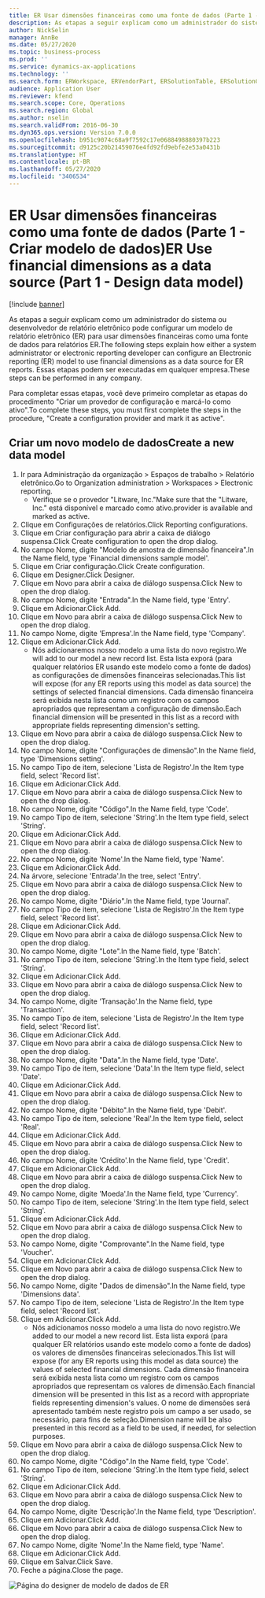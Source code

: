 ```yaml
---
title: ER Usar dimensões financeiras como uma fonte de dados (Parte 1 - Criar modelo de dados)
description: As etapas a seguir explicam como um administrador do sistema ou desenvolvedor de relatório eletrônico pode configurar um modelo de relatório eletrônico (ER) para usar dimensões financeiras como uma fonte de dados para relatórios ER.
author: NickSelin
manager: AnnBe
ms.date: 05/27/2020
ms.topic: business-process
ms.prod: ''
ms.service: dynamics-ax-applications
ms.technology: ''
ms.search.form: ERWorkspace, ERVendorPart, ERSolutionTable, ERSolutionCreateDropDialog, ERDataModelDesigner, ERDataModelContentsItemCreationDialog
audience: Application User
ms.reviewer: kfend
ms.search.scope: Core, Operations
ms.search.region: Global
ms.author: nselin
ms.search.validFrom: 2016-06-30
ms.dyn365.ops.version: Version 7.0.0
ms.openlocfilehash: b951c9074c68a9f7592c17e0688498880397b223
ms.sourcegitcommit: d9125c20b21459076e4fd92fd9ebfe2e53a0431b
ms.translationtype: HT
ms.contentlocale: pt-BR
ms.lasthandoff: 05/27/2020
ms.locfileid: "3406534"
---
```

# <a name="er-use-financial-dimensions-as-a-data-source-part-1---design-data-model"></a><span data-ttu-id="0244c-103">ER Usar dimensões financeiras como uma fonte de dados (Parte 1 - Criar modelo de dados)</span><span class="sxs-lookup"><span data-stu-id="0244c-103">ER Use financial dimensions as a data source (Part 1 - Design data model)</span></span>

[!include [banner](../../includes/banner.md)]

<span data-ttu-id="0244c-104">As etapas a seguir explicam como um administrador do sistema ou desenvolvedor de relatório eletrônico pode configurar um modelo de relatório eletrônico (ER) para usar dimensões financeiras como uma fonte de dados para relatórios ER.</span><span class="sxs-lookup"><span data-stu-id="0244c-104">The following steps explain how either a system administrator or electronic reporting developer can configure an Electronic reporting (ER) model to use financial dimensions as a data source for ER reports.</span></span> <span data-ttu-id="0244c-105">Essas etapas podem ser executadas em qualquer empresa.</span><span class="sxs-lookup"><span data-stu-id="0244c-105">These steps can be performed in any company.</span></span>

<span data-ttu-id="0244c-106">Para completar essas etapas, você deve primeiro completar as etapas do procedimento "Criar um provedor de configuração e marcá-lo como ativo".</span><span class="sxs-lookup"><span data-stu-id="0244c-106">To complete these steps, you must first complete the steps in the procedure, "Create a configuration provider and mark it as active".</span></span>


## <a name="create-a-new-data-model"></a><span data-ttu-id="0244c-107">Criar um novo modelo de dados</span><span class="sxs-lookup"><span data-stu-id="0244c-107">Create a new data model</span></span>
1. <span data-ttu-id="0244c-108">Ir para Administração da organização > Espaços de trabalho > Relatório eletrônico.</span><span class="sxs-lookup"><span data-stu-id="0244c-108">Go to Organization administration > Workspaces > Electronic reporting.</span></span>
    * <span data-ttu-id="0244c-109">Verifique se o provedor "Litware, Inc."</span><span class="sxs-lookup"><span data-stu-id="0244c-109">Make sure that the "Litware, Inc."</span></span> <span data-ttu-id="0244c-110">está disponível e marcado como ativo.</span><span class="sxs-lookup"><span data-stu-id="0244c-110">provider is available and marked as active.</span></span>  
2. <span data-ttu-id="0244c-111">Clique em Configurações de relatórios.</span><span class="sxs-lookup"><span data-stu-id="0244c-111">Click Reporting configurations.</span></span>
3. <span data-ttu-id="0244c-112">Clique em Criar configuração para abrir a caixa de diálogo suspensa.</span><span class="sxs-lookup"><span data-stu-id="0244c-112">Click Create configuration to open the drop dialog.</span></span>
4. <span data-ttu-id="0244c-113">No campo Nome, digite "Modelo de amostra de dimensão financeira".</span><span class="sxs-lookup"><span data-stu-id="0244c-113">In the Name field, type 'Financial dimensions sample model'.</span></span>
5. <span data-ttu-id="0244c-114">Clique em Criar configuração.</span><span class="sxs-lookup"><span data-stu-id="0244c-114">Click Create configuration.</span></span>
6. <span data-ttu-id="0244c-115">Clique em Designer.</span><span class="sxs-lookup"><span data-stu-id="0244c-115">Click Designer.</span></span>
7. <span data-ttu-id="0244c-116">Clique em Novo para abrir a caixa de diálogo suspensa.</span><span class="sxs-lookup"><span data-stu-id="0244c-116">Click New to open the drop dialog.</span></span>
8. <span data-ttu-id="0244c-117">No campo Nome, digite "Entrada".</span><span class="sxs-lookup"><span data-stu-id="0244c-117">In the Name field, type 'Entry'.</span></span>
9. <span data-ttu-id="0244c-118">Clique em Adicionar.</span><span class="sxs-lookup"><span data-stu-id="0244c-118">Click Add.</span></span>
10. <span data-ttu-id="0244c-119">Clique em Novo para abrir a caixa de diálogo suspensa.</span><span class="sxs-lookup"><span data-stu-id="0244c-119">Click New to open the drop dialog.</span></span>
11. <span data-ttu-id="0244c-120">No campo Nome, digite 'Empresa'.</span><span class="sxs-lookup"><span data-stu-id="0244c-120">In the Name field, type 'Company'.</span></span>
12. <span data-ttu-id="0244c-121">Clique em Adicionar.</span><span class="sxs-lookup"><span data-stu-id="0244c-121">Click Add.</span></span>
    * <span data-ttu-id="0244c-122">Nós adicionaremos nosso modelo a uma lista do novo registro.</span><span class="sxs-lookup"><span data-stu-id="0244c-122">We will add to our model a new record list.</span></span> <span data-ttu-id="0244c-123">Esta lista exporá (para qualquer relatórios ER usando este modelo como a fonte de dados) as configurações de dimensões financeiras selecionadas.</span><span class="sxs-lookup"><span data-stu-id="0244c-123">This list will expose (for any ER reports using this model as data source) the settings of selected financial dimensions.</span></span> <span data-ttu-id="0244c-124">Cada dimensão financeira será exibida nesta lista como um registro com os campos apropriados que representam a configuração de dimensão.</span><span class="sxs-lookup"><span data-stu-id="0244c-124">Each financial dimension will be presented in this list as a record with appropriate fields representing dimension's setting.</span></span>  
13. <span data-ttu-id="0244c-125">Clique em Novo para abrir a caixa de diálogo suspensa.</span><span class="sxs-lookup"><span data-stu-id="0244c-125">Click New to open the drop dialog.</span></span>
14. <span data-ttu-id="0244c-126">No campo Nome, digite "Configurações de dimensão".</span><span class="sxs-lookup"><span data-stu-id="0244c-126">In the Name field, type 'Dimensions setting'.</span></span>
15. <span data-ttu-id="0244c-127">No campo Tipo de item, selecione 'Lista de Registro'.</span><span class="sxs-lookup"><span data-stu-id="0244c-127">In the Item type field, select 'Record list'.</span></span>
16. <span data-ttu-id="0244c-128">Clique em Adicionar.</span><span class="sxs-lookup"><span data-stu-id="0244c-128">Click Add.</span></span>
17. <span data-ttu-id="0244c-129">Clique em Novo para abrir a caixa de diálogo suspensa.</span><span class="sxs-lookup"><span data-stu-id="0244c-129">Click New to open the drop dialog.</span></span>
18. <span data-ttu-id="0244c-130">No campo Nome, digite "Código".</span><span class="sxs-lookup"><span data-stu-id="0244c-130">In the Name field, type 'Code'.</span></span>
19. <span data-ttu-id="0244c-131">No campo Tipo de item, selecione 'String'.</span><span class="sxs-lookup"><span data-stu-id="0244c-131">In the Item type field, select 'String'.</span></span>
20. <span data-ttu-id="0244c-132">Clique em Adicionar.</span><span class="sxs-lookup"><span data-stu-id="0244c-132">Click Add.</span></span>
21. <span data-ttu-id="0244c-133">Clique em Novo para abrir a caixa de diálogo suspensa.</span><span class="sxs-lookup"><span data-stu-id="0244c-133">Click New to open the drop dialog.</span></span>
22. <span data-ttu-id="0244c-134">No campo Nome, digite 'Nome'.</span><span class="sxs-lookup"><span data-stu-id="0244c-134">In the Name field, type 'Name'.</span></span>
23. <span data-ttu-id="0244c-135">Clique em Adicionar.</span><span class="sxs-lookup"><span data-stu-id="0244c-135">Click Add.</span></span>
24. <span data-ttu-id="0244c-136">Na árvore, selecione 'Entrada'.</span><span class="sxs-lookup"><span data-stu-id="0244c-136">In the tree, select 'Entry'.</span></span>
25. <span data-ttu-id="0244c-137">Clique em Novo para abrir a caixa de diálogo suspensa.</span><span class="sxs-lookup"><span data-stu-id="0244c-137">Click New to open the drop dialog.</span></span>
26. <span data-ttu-id="0244c-138">No campo Nome, digite "Diário".</span><span class="sxs-lookup"><span data-stu-id="0244c-138">In the Name field, type 'Journal'.</span></span>
27. <span data-ttu-id="0244c-139">No campo Tipo de item, selecione 'Lista de Registro'.</span><span class="sxs-lookup"><span data-stu-id="0244c-139">In the Item type field, select 'Record list'.</span></span>
28. <span data-ttu-id="0244c-140">Clique em Adicionar.</span><span class="sxs-lookup"><span data-stu-id="0244c-140">Click Add.</span></span>
29. <span data-ttu-id="0244c-141">Clique em Novo para abrir a caixa de diálogo suspensa.</span><span class="sxs-lookup"><span data-stu-id="0244c-141">Click New to open the drop dialog.</span></span>
30. <span data-ttu-id="0244c-142">No campo Nome, digite "Lote".</span><span class="sxs-lookup"><span data-stu-id="0244c-142">In the Name field, type 'Batch'.</span></span>
31. <span data-ttu-id="0244c-143">No campo Tipo de item, selecione 'String'.</span><span class="sxs-lookup"><span data-stu-id="0244c-143">In the Item type field, select 'String'.</span></span>
32. <span data-ttu-id="0244c-144">Clique em Adicionar.</span><span class="sxs-lookup"><span data-stu-id="0244c-144">Click Add.</span></span>
33. <span data-ttu-id="0244c-145">Clique em Novo para abrir a caixa de diálogo suspensa.</span><span class="sxs-lookup"><span data-stu-id="0244c-145">Click New to open the drop dialog.</span></span>
34. <span data-ttu-id="0244c-146">No campo Nome, digite 'Transação'.</span><span class="sxs-lookup"><span data-stu-id="0244c-146">In the Name field, type 'Transaction'.</span></span>
35. <span data-ttu-id="0244c-147">No campo Tipo de item, selecione 'Lista de Registro'.</span><span class="sxs-lookup"><span data-stu-id="0244c-147">In the Item type field, select 'Record list'.</span></span>
36. <span data-ttu-id="0244c-148">Clique em Adicionar.</span><span class="sxs-lookup"><span data-stu-id="0244c-148">Click Add.</span></span>
37. <span data-ttu-id="0244c-149">Clique em Novo para abrir a caixa de diálogo suspensa.</span><span class="sxs-lookup"><span data-stu-id="0244c-149">Click New to open the drop dialog.</span></span>
38. <span data-ttu-id="0244c-150">No campo Nome, digite "Data".</span><span class="sxs-lookup"><span data-stu-id="0244c-150">In the Name field, type 'Date'.</span></span>
39. <span data-ttu-id="0244c-151">No campo Tipo de item, selecione 'Data'.</span><span class="sxs-lookup"><span data-stu-id="0244c-151">In the Item type field, select 'Date'.</span></span>
40. <span data-ttu-id="0244c-152">Clique em Adicionar.</span><span class="sxs-lookup"><span data-stu-id="0244c-152">Click Add.</span></span>
41. <span data-ttu-id="0244c-153">Clique em Novo para abrir a caixa de diálogo suspensa.</span><span class="sxs-lookup"><span data-stu-id="0244c-153">Click New to open the drop dialog.</span></span>
42. <span data-ttu-id="0244c-154">No campo Nome, digite "Débito".</span><span class="sxs-lookup"><span data-stu-id="0244c-154">In the Name field, type 'Debit'.</span></span>
43. <span data-ttu-id="0244c-155">No campo Tipo de item, selecione 'Real'.</span><span class="sxs-lookup"><span data-stu-id="0244c-155">In the Item type field, select 'Real'.</span></span>
44. <span data-ttu-id="0244c-156">Clique em Adicionar.</span><span class="sxs-lookup"><span data-stu-id="0244c-156">Click Add.</span></span>
45. <span data-ttu-id="0244c-157">Clique em Novo para abrir a caixa de diálogo suspensa.</span><span class="sxs-lookup"><span data-stu-id="0244c-157">Click New to open the drop dialog.</span></span>
46. <span data-ttu-id="0244c-158">No campo Nome, digite 'Crédito'.</span><span class="sxs-lookup"><span data-stu-id="0244c-158">In the Name field, type 'Credit'.</span></span>
47. <span data-ttu-id="0244c-159">Clique em Adicionar.</span><span class="sxs-lookup"><span data-stu-id="0244c-159">Click Add.</span></span>
48. <span data-ttu-id="0244c-160">Clique em Novo para abrir a caixa de diálogo suspensa.</span><span class="sxs-lookup"><span data-stu-id="0244c-160">Click New to open the drop dialog.</span></span>
49. <span data-ttu-id="0244c-161">No campo Nome, digite 'Moeda'.</span><span class="sxs-lookup"><span data-stu-id="0244c-161">In the Name field, type 'Currency'.</span></span>
50. <span data-ttu-id="0244c-162">No campo Tipo de item, selecione 'String'.</span><span class="sxs-lookup"><span data-stu-id="0244c-162">In the Item type field, select 'String'.</span></span>
51. <span data-ttu-id="0244c-163">Clique em Adicionar.</span><span class="sxs-lookup"><span data-stu-id="0244c-163">Click Add.</span></span>
52. <span data-ttu-id="0244c-164">Clique em Novo para abrir a caixa de diálogo suspensa.</span><span class="sxs-lookup"><span data-stu-id="0244c-164">Click New to open the drop dialog.</span></span>
53. <span data-ttu-id="0244c-165">No campo Nome, digite "Comprovante".</span><span class="sxs-lookup"><span data-stu-id="0244c-165">In the Name field, type 'Voucher'.</span></span>
54. <span data-ttu-id="0244c-166">Clique em Adicionar.</span><span class="sxs-lookup"><span data-stu-id="0244c-166">Click Add.</span></span>
55. <span data-ttu-id="0244c-167">Clique em Novo para abrir a caixa de diálogo suspensa.</span><span class="sxs-lookup"><span data-stu-id="0244c-167">Click New to open the drop dialog.</span></span>
56. <span data-ttu-id="0244c-168">No campo Nome, digite "Dados de dimensão".</span><span class="sxs-lookup"><span data-stu-id="0244c-168">In the Name field, type 'Dimensions data'.</span></span>
57. <span data-ttu-id="0244c-169">No campo Tipo de item, selecione 'Lista de Registro'.</span><span class="sxs-lookup"><span data-stu-id="0244c-169">In the Item type field, select 'Record list'.</span></span>
58. <span data-ttu-id="0244c-170">Clique em Adicionar.</span><span class="sxs-lookup"><span data-stu-id="0244c-170">Click Add.</span></span>
    * <span data-ttu-id="0244c-171">Nós adicionamos nosso modelo a uma lista do novo registro.</span><span class="sxs-lookup"><span data-stu-id="0244c-171">We added to our model a new record list.</span></span> <span data-ttu-id="0244c-172">Esta lista exporá (para qualquer ER relatórios usando este modelo como a fonte de dados) os valores de dimensões financeiras selecionados.</span><span class="sxs-lookup"><span data-stu-id="0244c-172">This list will expose (for any ER reports using this model as data source) the values of selected financial dimensions.</span></span> <span data-ttu-id="0244c-173">Cada dimensão financeira será exibida nesta lista como um registro com os campos apropriados que representam os valores de dimensão.</span><span class="sxs-lookup"><span data-stu-id="0244c-173">Each financial dimension will be presented in this list as a record with appropriate fields representing dimension's values.</span></span> <span data-ttu-id="0244c-174">O nome de dimensões será apresentado também neste registro pois um campo a ser usado, se necessário, para fins de seleção.</span><span class="sxs-lookup"><span data-stu-id="0244c-174">Dimension name will be also presented in this record as a field to be used, if needed, for selection purposes.</span></span>  
59. <span data-ttu-id="0244c-175">Clique em Novo para abrir a caixa de diálogo suspensa.</span><span class="sxs-lookup"><span data-stu-id="0244c-175">Click New to open the drop dialog.</span></span>
60. <span data-ttu-id="0244c-176">No campo Nome, digite "Código".</span><span class="sxs-lookup"><span data-stu-id="0244c-176">In the Name field, type 'Code'.</span></span>
61. <span data-ttu-id="0244c-177">No campo Tipo de item, selecione 'String'.</span><span class="sxs-lookup"><span data-stu-id="0244c-177">In the Item type field, select 'String'.</span></span>
62. <span data-ttu-id="0244c-178">Clique em Adicionar.</span><span class="sxs-lookup"><span data-stu-id="0244c-178">Click Add.</span></span>
63. <span data-ttu-id="0244c-179">Clique em Novo para abrir a caixa de diálogo suspensa.</span><span class="sxs-lookup"><span data-stu-id="0244c-179">Click New to open the drop dialog.</span></span>
64. <span data-ttu-id="0244c-180">No campo Nome, digite 'Descrição'.</span><span class="sxs-lookup"><span data-stu-id="0244c-180">In the Name field, type 'Description'.</span></span>
65. <span data-ttu-id="0244c-181">Clique em Adicionar.</span><span class="sxs-lookup"><span data-stu-id="0244c-181">Click Add.</span></span>
66. <span data-ttu-id="0244c-182">Clique em Novo para abrir a caixa de diálogo suspensa.</span><span class="sxs-lookup"><span data-stu-id="0244c-182">Click New to open the drop dialog.</span></span>
67. <span data-ttu-id="0244c-183">No campo Nome, digite 'Nome'.</span><span class="sxs-lookup"><span data-stu-id="0244c-183">In the Name field, type 'Name'.</span></span>
68. <span data-ttu-id="0244c-184">Clique em Adicionar.</span><span class="sxs-lookup"><span data-stu-id="0244c-184">Click Add.</span></span>
69. <span data-ttu-id="0244c-185">Clique em Salvar.</span><span class="sxs-lookup"><span data-stu-id="0244c-185">Click Save.</span></span>
70. <span data-ttu-id="0244c-186">Feche a página.</span><span class="sxs-lookup"><span data-stu-id="0244c-186">Close the page.</span></span>

![Página do designer de modelo de dados de ER](../media/er-financial-dimensions-guides-data-model.png)

